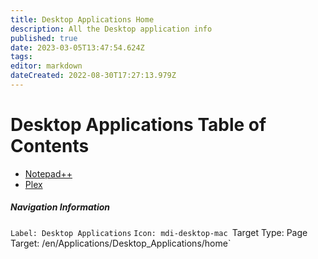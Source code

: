 ```yaml
---
title: Desktop Applications Home
description: All the Desktop application info
published: true
date: 2023-03-05T13:47:54.624Z
tags: 
editor: markdown
dateCreated: 2022-08-30T17:27:13.979Z
---
```


# Desktop Applications Table of Contents

- [Notepad++](https://wiki.commsnet.org/en/Desktop_Applications/notepadplusplus)
- [Plex]()



##### Navigation Information
`Label: Desktop Applications`
`Icon: mdi-desktop-mac
`Target Type: Page`
`Target: /en/Applications/Desktop_Applications/home`